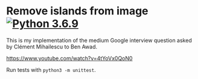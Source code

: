 # Remove islands from image [![Python 3.6.9](https://img.shields.io/badge/python-3.6.9-blue.svg)](https://www.python.org/downloads/release/python-360/)

This is my implementation of the medium Google interview question asked by Clément Mihailescu to Ben Awad. 

https://www.youtube.com/watch?v=4tYoVx0QoN0

Run tests with `python3 -m unittest`.